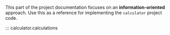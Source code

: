 This part of the project documentation focuses on an **information-oriented** approach. Use this as a reference for implementing the `calculator` project code.

::: calculator.calculations